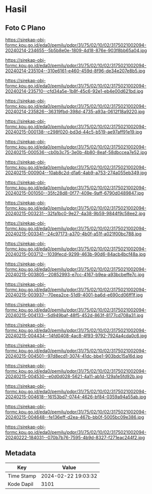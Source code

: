 # Hasil

## Foto C Plano

https://sirekap-obj-formc.kpu.go.id/eda0/pemilu/pdpr/31/75/02/10/02/3175021002094-20240214-234655--5b5b8e0e-1809-4d18-876e-903f8bb65a04.jpg

https://sirekap-obj-formc.kpu.go.id/eda0/pemilu/pdpr/31/75/02/10/02/3175021002094-20240214-235104--310e6161-e460-459d-8f96-de34e207e8b5.jpg

https://sirekap-obj-formc.kpu.go.id/eda0/pemilu/pdpr/31/75/02/10/02/3175021002094-20240214-235710--cfd34a5e-1b8f-45c6-92e1-eb4e00d621bd.jpg

https://sirekap-obj-formc.kpu.go.id/eda0/pemilu/pdpr/31/75/02/10/02/3175021002094-20240214-235826--36319fbd-398d-4735-a93a-0612f18a9220.jpg

https://sirekap-obj-formc.kpu.go.id/eda0/pemilu/pdpr/31/75/02/10/02/3175021002094-20240215-000138--c298f020-bd3d-44c5-b519-ae97aff91e19.jpg

https://sirekap-obj-formc.kpu.go.id/eda0/pemilu/pdpr/31/75/02/10/02/3175021002094-20240215-000536--cb0b3c75-3e0b-4b80-8eaf-58dbccea7e52.jpg

https://sirekap-obj-formc.kpu.go.id/eda0/pemilu/pdpr/31/75/02/10/02/3175021002094-20240215-000904--10ab8c2d-d1a6-4ab9-a753-274a055eb349.jpg

https://sirekap-obj-formc.kpu.go.id/eda0/pemilu/pdpr/31/75/02/10/02/3175021002094-20240215-001050--35fc28d8-0f77-409e-9aff-6790d0489847.jpg

https://sirekap-obj-formc.kpu.go.id/eda0/pemilu/pdpr/31/75/02/10/02/3175021002094-20240215-003231--32fa1bc0-9e27-4a38-9b59-9844f9c58ee2.jpg

https://sirekap-obj-formc.kpu.go.id/eda0/pemilu/pdpr/31/75/02/10/02/3175021002094-20240215-003341--24c97173-a370-4b0f-a51f-a021f00bc788.jpg

https://sirekap-obj-formc.kpu.go.id/eda0/pemilu/pdpr/31/75/02/10/02/3175021002094-20240215-003712--1039fecd-9299-463b-90d6-84acb4bcf48a.jpg

https://sirekap-obj-formc.kpu.go.id/eda0/pemilu/pdpr/31/75/02/10/02/3175021002094-20240215-003805--20852993-e7cc-4167-b9ea-a93bcbeffe7c.jpg

https://sirekap-obj-formc.kpu.go.id/eda0/pemilu/pdpr/31/75/02/10/02/3175021002094-20240215-003937--70eea2ce-51d9-4001-ba6d-e690cd06ff1f.jpg

https://sirekap-obj-formc.kpu.go.id/eda0/pemilu/pdpr/31/75/02/10/02/3175021002094-20240215-004133--5d949baf-48f5-452d-863f-8177cd708a31.jpg

https://sirekap-obj-formc.kpu.go.id/eda0/pemilu/pdpr/31/75/02/10/02/3175021002094-20240215-004434--14fd0408-4ac8-4f93-9792-7924a4cda0c6.jpg

https://sirekap-obj-formc.kpu.go.id/eda0/pemilu/pdpr/31/75/02/10/02/3175021002094-20240215-004501--97d8ecd1-3074-41dc-bbe1-903bdc15a16d.jpg

https://sirekap-obj-formc.kpu.go.id/eda0/pemilu/pdpr/31/75/02/10/02/3175021002094-20240215-004530--e0d0d028-5621-4a11-ab1d-129a1e5fd92b.jpg

https://sirekap-obj-formc.kpu.go.id/eda0/pemilu/pdpr/31/75/02/10/02/3175021002094-20240215-004618--16153bd7-0744-4626-bf84-0359a94a55ab.jpg

https://sirekap-obj-formc.kpu.go.id/eda0/pemilu/pdpr/31/75/02/10/02/3175021002094-20240215-004648--fe136eff-d2ea-467b-bb0f-5005bc09e386.jpg

https://sirekap-obj-formc.kpu.go.id/eda0/pemilu/pdpr/31/75/02/10/02/3175021002094-20240222-184031--070b7b76-7595-4b9d-8327-f271eac244f2.jpg


## Metadata

| Key        | Value               |
| ---------- | ------------------- |
| Time Stamp | 2024-02-22 19:03:32 |
| Kode Dapil | 3101                |



